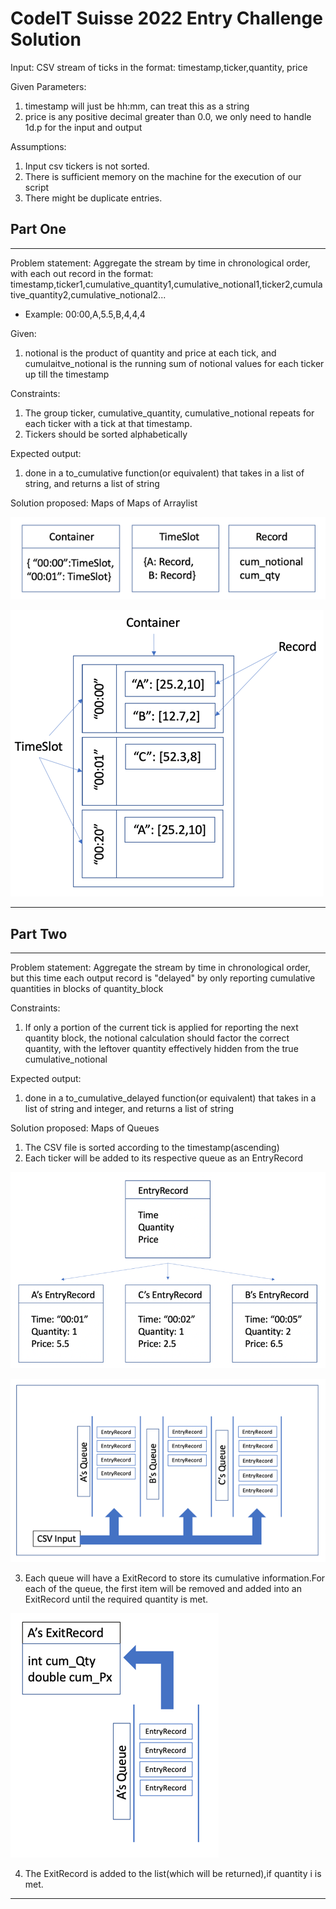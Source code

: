 # CodeIT Suisse 2022 Entry Challenge Solution 

Input: CSV stream of ticks in the format: timestamp,ticker,quantity, price

Given Parameters: 
1. timestamp will just be hh:mm, can treat this as a string
2. price is any positive decimal greater than 0.0, we only need to handle 1d.p for the input and output

Assumptions: 
1. Input csv tickers is not sorted.
2. There is sufficient memory on the machine for the execution of our script
3. There might be duplicate entries. 



## Part One
<hr>
Problem statement: Aggregate the stream by time in chronological order, with each out record in the format:
timestamp,ticker1,cumulative_quantity1,cumulative_notional1,ticker2,cumulative_quantity2,cumulative_notional2...

- Example: 00:00,A,5.5,B,4,4,4

Given:
1. notional is the product of quantity and price at each tick, and cumulaitve_notional is the running sum of notional values for each ticker up till the timestamp

Constraints: 
1. The group ticker, cumulative_quantity, cumulative_notional repeats for each ticker with a tick at that timestamp. 
2. Tickers should be sorted alphabetically

Expected output: 
1. done in a to_cumulative function(or equivalent) that takes in a list of string, and returns a list of string

Solution proposed: Maps of Maps of Arraylist

![img.png](ContainerClasses.png)

![img_1.png](Container.png)


<hr>


## Part Two
<hr>
Problem statement: Aggregate the stream by time in chronological order, but this time each output record is "delayed" by only reporting cumulative quantities in blocks of quantity_block

Constraints: 
1. If only a portion of the current tick is applied for reporting the next quantity block, the notional calculation should factor the correct quantity, with the leftover quantity effectively hidden from the true cumulative_notional

Expected output: 
1. done in a to_cumulative_delayed function(or equivalent) that takes in a list of string and integer, and returns a list of string

Solution proposed: Maps of Queues
1. The CSV file is sorted according to the timestamp(ascending)
2. Each ticker will be added to its respective queue as an EntryRecord

![img.png](EntryRecord.png)

![img_1.png](EntryRecordsQueue.png)

3. Each queue will have a ExitRecord to store its cumulative information.For each of the queue, the first item will be removed and added into an ExitRecord until the required quantity is met.

![img_2.png](ExitRecord.png)

4. The ExitRecord is added to the list(which will be returned),if quantity i is met.

<hr>


